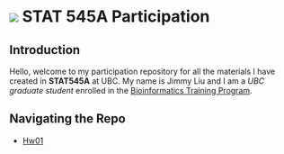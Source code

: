 # ![](https://i.imgur.com/nQz5jVF.png) STAT 545A Participation 

## Introduction

  Hello, welcome to my participation repository for all the materials I have created in __STAT545A__ at UBC. My name is Jimmy Liu and I am a _UBC graduate student_ enrolled in the [Bioinformatics Training Program](http://www.bioinformatics.ubc.ca/).

## Navigating the Repo

* [Hw01](https://github.com/jimmyliu1326/STAT545-participation/tree/master/hw01)
